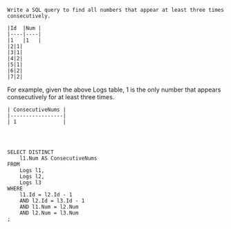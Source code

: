 


    Write a SQL query to find all numbers that appear at least three times consecutively.
    
    |Id  |Num |
    |----|----|
    |1   |1   |
    |2|1|
    |3|1|
    |4|2|
    |5|1|
    |6|2|
    |7|2|
    
For example, given the above Logs table, 1 is the only number that appears consecutively for at least three times.
    
    | ConsecutiveNums |
    |-----------------|
    | 1               |




    SELECT DISTINCT
        l1.Num AS ConsecutiveNums
    FROM
        Logs l1,
        Logs l2,
        Logs l3
    WHERE
        l1.Id = l2.Id - 1
        AND l2.Id = l3.Id - 1
        AND l1.Num = l2.Num
        AND l2.Num = l3.Num
    ;
